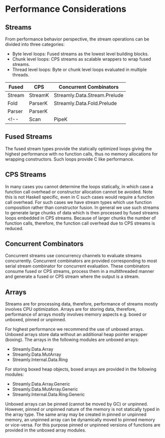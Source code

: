 # Performance Considerations

<!-- TBD: move cps-vs-direct.md here -->

## Streams

From performance behavior perspective, the stream operations can be divided
into three categories:

* Byte level loops: Fused streams as the lowest level building blocks.
* Chunk level loops: CPS streams as scalable wrappers to wrap fused streams.
* Thread level loops: Byte or chunk level loops evaluated in multiple threads.

| Fused  | CPS     | Concurrent Combinators       |
|--------|---------|------------------------------|
| Stream | StreamK | Streamly.Data.Stream.Prelude |
| Fold   | ParserK | Streamly.Data.Fold.Prelude   |
| Parser | ParserK |                              |
<!-- | Scan   | PipeK   | Streamly.Data.Scan.Prelude   | -->

## Fused Streams

The fused stream types provide the statically optimized loops giving the
highest performance with no function calls, thus no memory allocations for
wrapping constructors. Such loops provide C like performance.

## CPS Streams

In many cases you cannot determine the loops statically, in which case a
function call overhead or constructor allocation cannot be avoided. Note
this is not Haskell specific, even in C such cases would require a
function call overhead.  For such cases we have stream types which use
function composition rather than constructor fusion. In general we use
such streams to generate large chunks of data which is then processed by
fused streams loops embedded in CPS streams. Because of larger chunks
the number of function calls, therefore, the function call overhead due
to CPS streams is reduced.

## Concurrent Combinators

Concurrent streams use concurrency channels to evaluate streams
concurrently.  Concurrent combinators are provided corresponding to most
serial stream combinator for concurrent evaluation.  These combinators
consume fused or CPS streams, process them in a multithreaded manner and
generate a fused or CPS stream where the output is a stream.

## Arrays

Streams are for processing data, therefore, performance of streams
mostly involves CPU optimization.  Arrays are for storing data,
therefore, performance of arrays mostly involves memory aspects e.g.
boxed or unboxed, pinned or unpinned.

For highest performance we recommend the use of unboxed arrays. Unboxed
arrays store data without an additional heap pointer wrapper
(boxing). The arrays in the following modules are unboxed arrays:

* Streamly.Data.Array
* Streamly.Data.MutArray
* Streamly.Internal.Data.Ring

For storing boxed heap objects, boxed arrays are provided in the following
modules:

* Streamly.Data.Array.Generic
* Streamly.Data.MutArray.Generic
* Streamly.Internal.Data.Ring.Generic

Unboxed arrays can be pinned (cannot be moved by GC) or
unpinned. However, pinned or unpinned nature of the memory is not
statically typed in the array type. The same array may be created in
pinned or unpinned memory, an unpinned array can be dynamically moved
to pinned memory or vice-versa. For this purpose pinned or unpinned
versions of functions are provided in the unboxed array modules.
